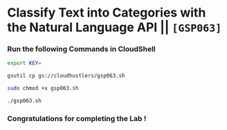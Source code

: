 # Classify Text into Categories with the Natural Language API || `[GSP063]`

### Run the following Commands in CloudShell

```bash
export KEY=
```

```bash
gsutil cp gs://cloudhustlers/gsp063.sh

sudo chmod +x gsp063.sh

./gsp063.sh
```

### Congratulations for completing the Lab !
